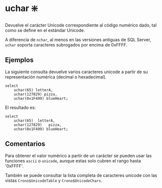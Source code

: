 ﻿---
SidebarGroup: "index-conversion-functions"
Catalog: "cronosql.metadata"
---

# uchar ❇️

Devuelve el carácter Unicode correspondiente al código numérico dado, tal como se define en el estándar Unicode.

A diferencia de `nchar`, al menos en las versiones antiguas de SQL Server, `uchar` soporta caracteres subrogados por encima de 0xFFFF.


## Ejemplos

La siguiente consulta devuelve varios caracteres unicode a partir de su representación numérica (decimal o hexadecimal).

``` CronoSqlSample
select 
	uchar(65) letterA, 
	uchar(127829) pizza,
	uchar(0x1F499) blueHeart;
```

El resultado es:

``` table
select 
	uchar(65)  letterA, 
	uchar(127829)	pizza,
	uchar(0x1F499) blueHeart;
```

## Comentarios


Para obtener el valor numérico a partir de un carácter se pueden usar las funciones `ascii` o `unicode`, aunque estas solo cubren el rango hasta '0xFFFF'.

También se puede consultar la lista completa de caracteres unicode con las vistas `Crono$UnicodeTable` y `Crono$UnicodeChars`.




